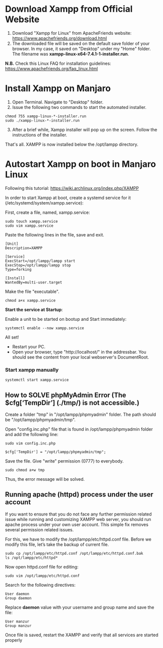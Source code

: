 # Download Xampp from Official Website

1. Download "Xampp for Linux" from ApacheFriends website: https://www.apachefriends.org/download.html
2. The downloaded file will be saved on the default save folder of your browser. In my case, it saved on "Desktop" under my "Home" folder. The filename was **xampp-linux-x64-7.4.1-1-installer.run**.

**N.B.** Check this Linux FAQ for installation guidelines: https://www.apachefriends.org/faq_linux.html

# Install Xampp on Manjaro

1. Open Terminal. Navigate to "Desktop" folder.
2. Issue the following two commands to start the automated installer.

```
chmod 755 xampp-linux-*-installer.run
sudo ./xampp-linux-*-installer.run
```

3. After a brief while, Xampp installer will pop up on the screen. Follow the instructions of the installer.

That's all. XAMPP is now installed below the /opt/lampp directory.

# Autostart Xampp on boot in Manjaro Linux

Following this tutorial: https://wiki.archlinux.org/index.php/XAMPP

In order to start Xampp at boot, create a systemd service for it (/etc/systemd/system/xampp.service):

First, create a file, named, xampp.service:

```
sudo touch xampp.service
sudo vim xampp.service
```

Paste the following lines in the file, save and exit.

```
[Unit]
Description=XAMPP

[Service]
ExecStart=/opt/lampp/lampp start
ExecStop=/opt/lampp/lampp stop
Type=forking

[Install]
WantedBy=multi-user.target
```
Make the file "executable".
```
chmod a+x xampp.service
```

**Start the service at Startup**:

Enable a unit to be started on bootup and Start immediately:
```
systemctl enable --now xampp.service
```

All set!
- Restart your PC.
- Open your browser, type "http://localhost/" in the addressbar. You should see the content from your local webserver's DocumentRoot.

### Start xampp manually
```
systemctl start xampp.service
```

## How to SOLVE phpMyAdmin Error (The $cfg[‘TempDir’] (./tmp/) is not accessible.)

Create a folder "tmp" in "/opt/lampp/phpmyadmin" folder. The path should be "/opt/lampp/phpmyadmin/tmp".

Open "config.inc.php" file that is found in /opt/lampp/phpmyadmin folder and add the following line:

```
sudo vim config.inc.php
```

```
$cfg['TempDir'] = "/opt/lampp/phpmyadmin/tmp";
```

Save the file. Give "write" permission (0777) to everybody.

```
sudo chmod a+w tmp
```

Thus, the error message will be solved.

## Running apache (httpd) process under the user account

If you want to ensure that you do not face any further permission related issue while running and customizing XAMPP web server, you should run apache process under your own user account. This simple fix removes several permission related issues.

For this, we have to modify the /opt/lampp/etc/httpd.conf file. Before we modify this file, let’s take the backup of current file.

```
sudo cp /opt/lampp/etc/httpd.conf /opt/lampp/etc/httpd.conf.bak
ls /opt/lampp/etc/httpd*
```

Now open httpd.conf file for editing:
```
sudo vim /opt/lampp/etc/httpd.conf
```

Search for the following directives:

```
User daemon
Group daemon
```

Replace **daemon** value with your username and group name and save the file:

```
User manzur
Group manzur
```

Once file is saved, restart the XAMPP and verify that all services are started properly
